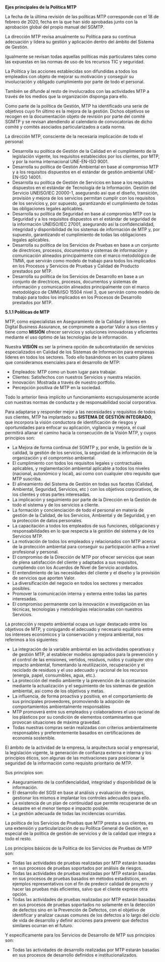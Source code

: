 ﻿**Ejes principales de la Política MTP** 

La fecha de la última revisión de las políticas MTP corresponde con el 18 de febrero de 2020,  fecha  en  la  que  han  sido  aprobadas  junto  con  la  aprobación  global  del  propio manual del SGMTP. 

La dirección MTP revisa anualmente su Política para su continua adecuación y lidera su gestión y aplicación dentro del ámbito del Sistema de Gestión. 

Igualmente se revisan todas aquellas políticas más particulares tales como las expuestas en las normas de uso de los recursos TIC y seguridad.  

La Política y las acciones establecidas son difundidas a todos los empleados con objeto de mejorar su motivación y conseguir su involucración y obligado cumplimiento por parte de todo el personal. 

También se difunde al resto de involucrados con las actividades MTP a través de los medios que la organización disponga para ello. 

Como parte de la política de Gestión, MTP ha identificado una serie de objetivos cuyo fin último es la mejora de la gestión. Dichos objetivos se recogen en la documentación objeto de  revisión  por  parte  del  comité  SGMTP  y  se  revisan  atendiendo  al  calendario  de convocatorias de dicho comité y comités asociados particularizados a cada norma. 

La dirección MTP, consciente de la necesaria implicación de todo el personal: 

- Desarrolla  su  política  de  Gestión  de  la  Calidad   en  el  cumplimiento  de  la legislación vigente, los requisitos establecidos por los clientes, por MTP, y por la norma internacional UNE-EN-ISO 9001. 
- Desarrolla su política de Gestión Ambiental en base al compromiso MTP y a los requisitos dispuestos en el estándar de gestión ambiental UNE-EN-ISO 14001. 
- Desarrolla su política de Gestión de Servicios en base a los requisitos dispuestos en el estándar de Tecnología de la Información. Gestión del Servicio UNEISO/IEC 20000-1,  asegurando  así  que  el  diseño,  transición,  provisión  y  mejora  de  los servicios  permitan  cumplir  con  los  requisitos  de  los  servicios  y,  por  supuesto, garantizando el cumplimiento de todas las obligaciones legales aplicables. 
- Desarrolla su política de Seguridad en base al compromiso MTP con la Seguridad y  a  los  requisitos  dispuestos  en  el  estándar  de  seguridad  de  la  información UNEISO/IEC  27001,  asegurando  así  la  confidencialidad,  integridad  y disponibilidad  de  los  sistemas  de  información  de  MTP  y,  por  supuesto, garantizando el cumplimiento de todas las obligaciones legales aplicables. 
- Desarrolla su política de los Servicios de Pruebas en base  a un conjunto de directrices,   procesos,  documentos  y  sistemas  de  información  y  comunicación alineados principalmente con el marco metodológico de TMMi, que servirán como modelo  de  trabajo  para  todos  los  implicados  en  los  Procesos  y  Servicios  de Pruebas y Calidad de Producto prestados por MTP. 
- Desarrolla su política de los Servicios de Desarrollo en base a un conjunto de directrices,   procesos,  documentos  y  sistemas  de  información  y  comunicación alineados principalmente con el marco metodológico de CMMi/ISO 15504 nivel 3, que servirán como modelo de trabajo para todos los implicados en los Procesos de Desarrollo prestados por MTP. 

**5.1.1 Políticas de MTP** 

MTP, como especialistas en Aseguramiento de la Calidad y líderes en Digital Business Assurance, se compromete a aportar Valor a sus clientes y tiene como **MISIÓN** ofrecer servicios y soluciones innovadoras y eficientes mediante el uso óptimo de las tecnologías de la información. 

Nuestra **VISIÓN** es ser la primera opción de subcontratación de servicios especializados en Calidad de los Sistemas de Información para empresas líderes en todos los sectores. Todo  ello  basándonos  en  los  cuatro  pilares  que  consideramos  esenciales  para  el desarrollo de MTP: 

- Empleados: MTP como un buen lugar para trabajar. 
- Clientes: Satisfechos con nuestros Servicios y nuestra relación. 
- Innovación: Mostrada a través de nuestro portfolio. 
- Percepción positiva de MTP en la sociedad. 

Todo lo anterior lleva implícito un funcionamiento escrupulosamente acorde con nuestras normas de conducta y de responsabilidad social corporativa. 

Para adaptarse y responder mejor a las necesidades y requisitos de todos sus clientes, MTP ha implantado su  **SISTEMA DE GESTIÓN INTEGRADO**, que incorpora la visión conductora  de  identificación  de  riesgos  y  oportunidades  para  enfocar  su  aplicación, vigilancia y mejora, el cual permitirá allanar el camino hacia la consecución de la Visión MTP, y cuyos principios son: 

- La Mejora de forma continua del SGMTP y, por ende, la gestión de la calidad, la gestión de los servicios, la seguridad de la información de la organización y el compromiso ambiental. 
- El  cumplimiento  con  todos  los  requisitos  legales  y  contractuales  aplicables,  y reglamentación ambiental aplicable a todos los niveles (nacional, autonómico y local), así como con cualquier otro requisito que MTP suscriba. 
- El alineamiento del Sistema de Gestión en todas sus facetas (Calidad, Ambiental, Seguridad, Servicios, etc ) con los objetivos corporativos, de los clientes y otras partes interesadas. 
- La implicación y seguimiento por parte de la Dirección en la Gestión de todo el sistema y de los servicios a cliente. 
- La formación y concienciación de todo el personal en materia de gestión de la Calidad, de los Servicios, Ambiental y de Seguridad, y en la protección de datos personales. 
- La  capacitación  a  todos  los  empleados  de  sus  funciones,  obligaciones  y responsabilidades en lo que respecta a la gestión del sistema y de los Servicios MTP. 
- La  motivación  de  todos  los  empleados  y  relacionados  con  MTP  acerca  de  la protección ambiental para conseguir su participación activa a nivel profesional y personal. 
- El compromiso de la Dirección de MTP por ofrecer servicios que sean de plena satisfacción del cliente y adaptados a sus requisitos, cumpliendo con los Acuerdos de Nivel de Servicio acordados. 
- El  entendimiento  de  las  necesidades  del  cliente  y  el  diseño  y  la  provisión  de servicios que aporten Valor. 
- La diversificación del negocio en todos los sectores y mercados posibles. 
- Promover la comunicación interna y externa entre todas las partes interesadas. 
- El  compromiso  permanente  con  la  innovación  e  investigación  en  las  técnicas, tecnologías y metodologías relacionadas con nuestros Servicios. 

La protección y respeto ambiental ocupa un lugar destacado entre los objetivos de MTP, y conjugando  el  adecuado  y  necesario  equilibrio  entre  los  intereses  económicos  y  la conservación y mejora ambiental, nos referimos a los siguientes: 

- La integración de la variable ambiental en las actividades operativas y de gestión MTP,  al  establecer  modelos  apropiados  para  la  prevención  y  el  control  de  las emisiones, vertidos, residuos, ruidos y cualquier otro impacto ambiental, fomentando la reutilización, recuperación y el reciclado de residuos y el uso adecuado y racional de los recursos (energía, papel, consumibles, agua, etc.).  
- La protección del medio ambiente y la prevención de la contaminación mediante la actualización y el seguimiento de los sistemas de gestión ambiental, así como de los objetivos y metas. 
- La influencia, de forma proactiva y positiva, en el comportamiento de sus principales proveedores,  promoviendo  la  adopción  de  comportamientos  ambientalmente responsables  
- MTP  promoverá  entre  sus  empleados  y  colaboradores  el  uso  racional  de  los plásticos por su condición de elementos contaminantes que provocan situaciones de máxima gravedad. 
- Todas  nuestras  compras  serán  realizadas  con  criterios  ambientalmente responsables y preferentemente basados en certificaciones de economía sostenible. 

El  ámbito  de  la  actividad  de  la  empresa,  la  arquitectura  social  y  empresarial,  la legislación vigente, la generación de confianza externa e interna y los principios éticos, son algunas de las motivaciones para posicionar la seguridad de la información como requisito prioritario de MTP. 

Sus principios son: 

- Aseguramiento de la confidencialidad, integridad y disponibilidad de la información. 
- El desarrollo del SGSI en base al análisis y evaluación de riesgos, gestionar los mismos e implantar los controles adecuados para ello. 
- La existencia de un plan de continuidad que permite recuperarse de un desastre en el menor tiempo e impacto posible. 
- La gestión adecuada de todas las incidencias ocurridas. 

La política de los Servicios de Pruebas que MTP presta a sus clientes, es una extensión y particularización de su Política General de Gestión, en especial de la política de gestión de servicios y de la calidad que integra a todo el resto. 

Los principios básicos de la Política de los Servicios de Pruebas de MTP son: 

- Todas  las  actividades  de  pruebas  realizadas  por  MTP  estarán  basadas  en  sus procesos de pruebas soportados por análisis de riesgos. 
- Todas  las  actividades  de  pruebas  realizadas  por  MTP  estarán  basadas  en  sus procesos de pruebas basados en métodos estadísticos, en ejemplos representativos con el fin de predecir calidad de proyecto y hacer las pruebas más eficientes, salvo que el cliente exprese otra opción. 
- Todas  las  actividades  de  pruebas  realizadas  por  MTP  estarán  basadas  en  sus procesos de pruebas soportados no solamente en la detección de defectos sino en la Prevención de Defectos, con el objetivo de identificar y analizar causas comunes de los defectos a lo largo del ciclo de vida de desarrollo y definir acciones para prevenir que defectos similares ocurran en el futuro. 

Y específicamente para los Servicios de Desarrollo de MTP sus principios son: 

- Todas las actividades de  desarrollo realizadas por  MTP estarán basadas en sus procesos de desarrollo definidos e institucionalizados. 
